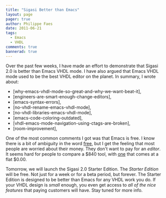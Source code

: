 ```yaml
---
title: "Sigasi Better than Emacs"
layout: page 
pager: true
author: Philippe Faes
date: 2011-06-21
tags: 
  - Emacs
  - VHDL
comments: true
bannerad: true
---
```


Over the past few weeks, I have made an effort to demonstrate that Sigasi 2.0 is better than Emacs VHDL mode. I have also argued that Emacs VHDL mode used to be the best VHDL editor on the planet. In summary, I wrote about:

* [why-emacs-vhdl-mode-so-great-and-why-we-want-beat-it],
* [engineers-are-smart-enough-change-editors],
* [emacs-syntax-errors],
* [no-vhdl-rename-emacs-vhdl-mode],
* [no-vhdl-libraries-emacs-vhdl-mode],
* [emacs-code-coloring-outdated],
* [vhdl-emacs-mode-navigation-using-ctags-are-broken],
* [room-improvement],

One of the most common comments I got was that Emacs is free. I know there is a bit of ambiguity in the word [free](http://en.wikipedia.org/wiki/Gratis_versus_libre), but I get the feeling that most people are worried about their money. They don't want to pay for an *editor*. It seems hard for people to compare a $840 tool, with [one](http://www.iis.ee.ethz.ch/~zimmi/emacs/vhdl-mode.html) that comes at a flat $0.00. 

Tomorrow, we will launch the Sigasi 2.0 Starter Edition. The *Starter Edition* will be free. Not just for a week or for a beta period, but forever.
The Starter Edition is designed to be better than Emacs for any VHDL work you do. If your VHDL design is *small* enough, you even get access to *all of the nice features* that paying customers will have. Stay tuned for more info.
